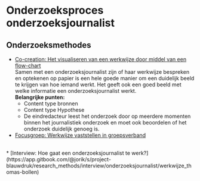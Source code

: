 # Onderzoeksproces onderzoeksjournalist





## Onderzoeksmethodes
* [Co-creation: Het visualiseren van een werkwijze door middel van een flow-chart](https://app.gitbook.com/@jorik/s/project-blauwdruk/research_methods/co-creation/werkwijze_frank-meijers)
<br>Samen met een onderzoeksjournalist zijn of haar werkwijze bespreken en optekenen op papier is een hele goede manier om een duidelijk beeld te krijgen van hoe iemand werkt. Het geeft ook een goed beeld met welke informatie een onderzoeksjournalist werkt.
<br>__Belangrijke punten:__
  * Content type bronnen
  * Content type Hypothese
  * De eindredacteur leest het onderzoek door op meerdere momenten binnen het journalistiek onderzoek en moet ook beoordelen of het onderzoek duidelijk genoeg is.
* [Focusgroep: Werkwijze vaststellen in groepsverband](https://app.gitbook.com/@jorik/s/project-blauwdruk/research_methods/focusgroep)
<br>
* [Interview: Hoe gaat een onderzoeksjournalist te werk?](https://app.gitbook.com/@jorik/s/project-blauwdruk/research_methods/interview/onderzoeksjournalist/werkwijze_thomas-bollen)
